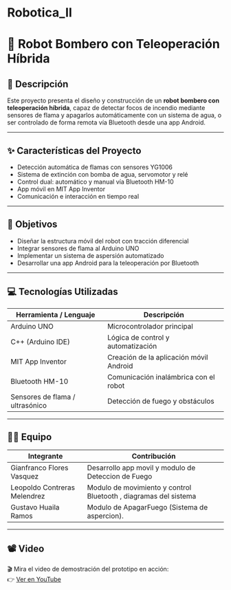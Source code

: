 # Robotica_II

# 🤖 Robot Bombero con Teleoperación Híbrida

## 🔧 Descripción

Este proyecto presenta el diseño y construcción de un **robot bombero con teleoperación híbrida**, capaz de detectar focos de incendio mediante sensores de flama y apagarlos automáticamente con un sistema de agua, o ser controlado de forma remota vía Bluetooth desde una app Android.

---

## ✨ Características del Proyecto

- Detección automática de flamas con sensores YG1006
- Sistema de extinción con bomba de agua, servomotor y relé
- Control dual: automático y manual vía Bluetooth HM-10
- App móvil en MIT App Inventor
- Comunicación e interacción en tiempo real

---

## 🎯 Objetivos

- Diseñar la estructura móvil del robot con tracción diferencial
- Integrar sensores de flama al Arduino UNO
- Implementar un sistema de aspersión automatizado
- Desarrollar una app Android para la teleoperación por Bluetooth

---

## 💻 Tecnologías Utilizadas

| Herramienta / Lenguaje      | Descripción                              |
|----------------------------|-------------------------------------------|
| Arduino UNO                | Microcontrolador principal                |
| C++ (Arduino IDE)          | Lógica de control y automatización        |
| MIT App Inventor           | Creación de la aplicación móvil Android   |
| Bluetooth HM-10            | Comunicación inalámbrica con el robot     |
| Sensores de flama / ultrasónico | Detección de fuego y obstáculos      |

---

## 👨‍🔧 Equipo

| Integrante                     | Contribución                                     |
|-------------------------------|--------------------------------------------------|
| Gianfranco Flores Vasquez     | Desarrollo app movil y modulo de Deteccion de Fuego     |
| Leopoldo Contreras Melendrez  | Modulo de movimiento y control Bluetooth , diagramas del sistema     |
| Gustavo Huaila Ramos          | Modulo de ApagarFuego (Sistema de aspercion). |

---

## 📽️ Video

🎬 Mira el video de demostración del prototipo en acción:  
👉 [Ver en YouTube](https://youtu.be/33ofpVCuYmk)
